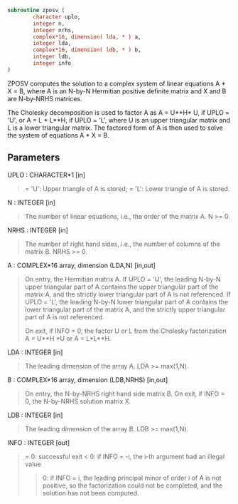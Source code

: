 ```fortran
subroutine zposv (
        character uplo,
        integer n,
        integer nrhs,
        complex*16, dimension( lda, * ) a,
        integer lda,
        complex*16, dimension( ldb, * ) b,
        integer ldb,
        integer info
)
```

ZPOSV computes the solution to a complex system of linear equations
A \* X = B,
where A is an N-by-N Hermitian positive definite matrix and X and B
are N-by-NRHS matrices.

The Cholesky decomposition is used to factor A as
A = U\*\*H\* U,  if UPLO = 'U', or
A = L \* L\*\*H,  if UPLO = 'L',
where U is an upper triangular matrix and  L is a lower triangular
matrix.  The factored form of A is then used to solve the system of
equations A \* X = B.

## Parameters
UPLO : CHARACTER\*1 [in]
> = 'U':  Upper triangle of A is stored;
> = 'L':  Lower triangle of A is stored.

N : INTEGER [in]
> The number of linear equations, i.e., the order of the
> matrix A.  N >= 0.

NRHS : INTEGER [in]
> The number of right hand sides, i.e., the number of columns
> of the matrix B.  NRHS >= 0.

A : COMPLEX\*16 array, dimension (LDA,N) [in,out]
> On entry, the Hermitian matrix A.  If UPLO = 'U', the leading
> N-by-N upper triangular part of A contains the upper
> triangular part of the matrix A, and the strictly lower
> triangular part of A is not referenced.  If UPLO = 'L', the
> leading N-by-N lower triangular part of A contains the lower
> triangular part of the matrix A, and the strictly upper
> triangular part of A is not referenced.
> 
> On exit, if INFO = 0, the factor U or L from the Cholesky
> factorization A = U\*\*H \*U or A = L\*L\*\*H.

LDA : INTEGER [in]
> The leading dimension of the array A.  LDA >= max(1,N).

B : COMPLEX\*16 array, dimension (LDB,NRHS) [in,out]
> On entry, the N-by-NRHS right hand side matrix B.
> On exit, if INFO = 0, the N-by-NRHS solution matrix X.

LDB : INTEGER [in]
> The leading dimension of the array B.  LDB >= max(1,N).

INFO : INTEGER [out]
> = 0:  successful exit
> < 0:  if INFO = -i, the i-th argument had an illegal value
> > 0:  if INFO = i, the leading principal minor of order i
> of A is not positive, so the factorization could not
> be completed, and the solution has not been computed.
